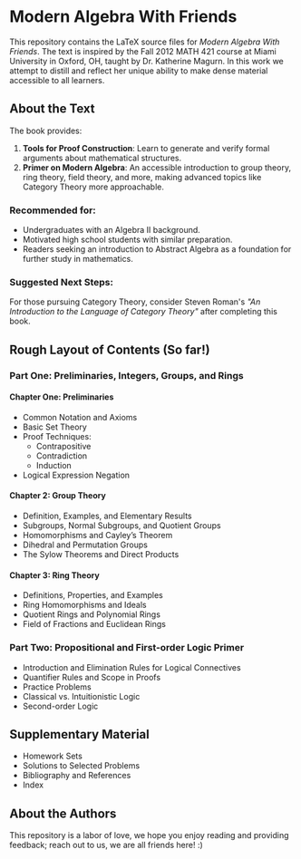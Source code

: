 # Modern Algebra With Friends

This repository contains the LaTeX source files for *Modern Algebra With Friends*. The text is inspired by the Fall 2012 MATH 421 course at Miami University in Oxford, OH, taught by Dr. Katherine Magurn. In this work we attempt to distill and reflect her unique ability to make dense material accessible to all learners.

## About the Text

The book provides:
1. **Tools for Proof Construction**: Learn to generate and verify formal arguments about mathematical structures.
2. **Primer on Modern Algebra**: An accessible introduction to group theory, ring theory, field theory, and more, making advanced topics like Category Theory more approachable.

### Recommended for:
- Undergraduates with an Algebra II background.
- Motivated high school students with similar preparation.
- Readers seeking an introduction to Abstract Algebra as a foundation for further study in mathematics.

### Suggested Next Steps:
For those pursuing Category Theory, consider Steven Roman's *"An Introduction to the Language of Category Theory"* after completing this book.

## Rough Layout of Contents (So far!)
### Part One: Preliminaries, Integers, Groups, and Rings
#### Chapter One: Preliminaries
- Common Notation and Axioms
- Basic Set Theory
- Proof Techniques:
  - Contrapositive
  - Contradiction
  - Induction
- Logical Expression Negation

#### Chapter 2: Group Theory
- Definition, Examples, and Elementary Results
- Subgroups, Normal Subgroups, and Quotient Groups
- Homomorphisms and Cayley’s Theorem
- Dihedral and Permutation Groups
- The Sylow Theorems and Direct Products

#### Chapter 3: Ring Theory
- Definitions, Properties, and Examples
- Ring Homomorphisms and Ideals
- Quotient Rings and Polynomial Rings
- Field of Fractions and Euclidean Rings

### Part Two: Propositional and First-order Logic Primer
- Introduction and Elimination Rules for Logical Connectives
- Quantifier Rules and Scope in Proofs
- Practice Problems
- Classical vs. Intuitionistic Logic
- Second-order Logic

## Supplementary Material
- Homework Sets
- Solutions to Selected Problems
- Bibliography and References
- Index

## About the Authors
This repository is a labor of love, we hope you enjoy reading and providing feedback; reach out to us, we are all friends here! :)
